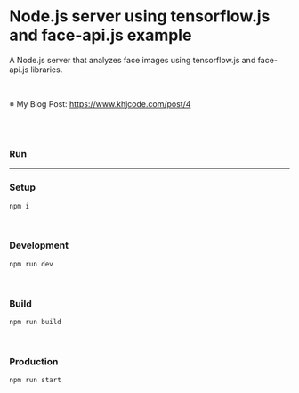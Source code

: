 # Node.js server using tensorflow.js and face-api.js example
A Node.js server that analyzes face images using tensorflow.js and face-api.js libraries.

<br/>

※ My Blog Post: https://www.khjcode.com/post/4

<br/><br/>

### Run

---

### Setup
```
npm i
```

<br/>

### Development
```
npm run dev
```

<br/>

### Build
```
npm run build
```

<br/>

### Production
```
npm run start
```
